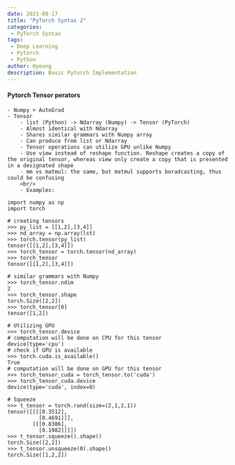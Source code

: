 ```yaml
---
date: 2021-08-17
title: "PyTorch Syntax 2"
categories: 
 - PyTorch Syntax
tags:
 - Deep Learning
 - Pytorch
 - Python
author: Hyeong
description: Basic Pytorch Implementation
---
```

#### Pytorch Tensor perators
    - Numpy + AutoGrad
    - Tensor
        - list (Python) -> Ndarray (Numpy) -> Tensor (PyTorch)
        - Almost identical with Ndarray
        - Shares similar grammars with Numpy array
        - Can produce from list or Ndarray 
        - Tensor operations can utilize GPU unlike Numpy
        - Use view instead of reshape function. Reshape creates a copy of the original tensor, whereas view only create a copy that is presented in a designated shape
        - mm vs matmul: the same, but matmul supports boradcasting, thus could be confusing
        <br/>        
        - Examples:
        
```
import numpy as np
import torch

# creating tensors
>>> py_list = [[1,2],[3,4]]
>>> nd_array = np.array(lst)
>>> torch.tensor(py_list)
tensor([[1,2],[3,4]])
>>> torch_tensor = torch.tensor(nd_array)
>>> torch_tensor
tensor([[1,2],[3,4]])

# similar grammars with Numpy
>>> torch_tensor.ndim
2
>>> torch_tensor.shape
torch.Size([2,2])
>>> torch_tensor[0]
tensor([1,2])

# Utilizing GPU
>>> torch_tensor.device
# computation will be done on CPU for this tensor
device(type='cpu')
# check if GPU is available
>>> torch.cuda.is_available()
True
# computation will be done on GPU for this tensor
>>> torch_tensor_cuda = torch_tensor.to('cuda') 
>>> torch_tensor_cuda.device
device(type='cuda', index=0)

# Squeeze
>>> t_tensor = torch.rand(size=(2,1,2,1))
tensor([[[[0.3512],
          [0.4691]]],
        [[[0.8386],
          [0.1982]]]])
>>> t_tensor.squeeze().shape()
torch.Size([2,2])
>>> t_tensor.unsqueeze(0).shape()
torch.Size([1,2,2])
```




